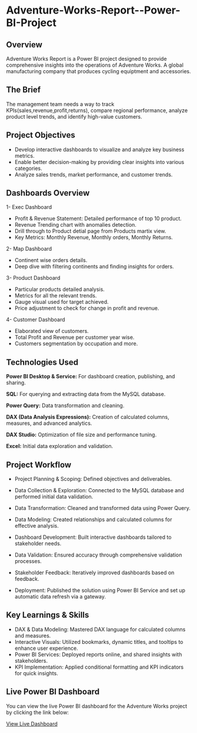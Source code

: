 # Adventure-Works-Report--Power-BI-Project

## Overview 
Adventure Works Report is a Power BI project designed to provide comprehensive insights into the operations of Adventure Works. A global manufacturing company that produces cycling equiptment and accessories.

## The Brief
The management team needs a way to track KPIs(sales,revenue,profit,returns), compare regional performance, analyze product level trends, and identify high-value customers.

## Project Objectives 
 - Develop interactive dashboards to visualize and analyze key business metrics. 
 - Enable better decision-making by providing clear insights into various categories. 
 - Analyze sales trends, market performance, and customer trends.

## Dashboards Overview
1- Exec Dashboard
- Profit & Revenue Statement: Detailed performance of top 10 product.
- Revenue Trending chart with anomalies detection.
- Drill through to Product detial page from Products martix view.
- Key Metrics: Monthly Revenue, Monthly orders, Monthly Returns.

2- Map Dashboard
- Continent wise orders details.
- Deep dive with filtering continents and finding insights for orders.

3- Product Dashboard
- Particular products detailed analysis.
- Metrics for all the relevant trends.
- Gauge visual used for target achieved.
- Price adjustment to check for change in profit and revenue.

4- Customer Dashboard
- Elaborated view of customers.
- Total Profit and Revenue per customer year wise.
- Customers segmentation by occupation and more.


## Technologies Used

**Power BI Desktop & Service:**  For dashboard creation, publishing, and sharing.

**SQL:** For querying and extracting data from the MySQL database.

**Power Query:** Data transformation and cleaning.

**DAX (Data Analysis Expressions):** Creation of calculated columns, measures, and advanced analytics.

**DAX Studio:** Optimization of file size and performance tuning.

**Excel:** Initial data exploration and validation.

## Project Workflow

- Project Planning & Scoping: Defined objectives and deliverables.

- Data Collection & Exploration: Connected to the MySQL database and performed initial data validation.

- Data Transformation: Cleaned and transformed data using Power Query.

- Data Modeling: Created relationships and calculated columns for effective analysis.

- Dashboard Development: Built interactive dashboards tailored to stakeholder needs.

- Data Validation: Ensured accuracy through comprehensive validation processes.

- Stakeholder Feedback: Iteratively improved dashboards based on feedback.

- Deployment: Published the solution using Power BI Service and set up automatic data refresh via a gateway.

## Key Learnings & Skills

- DAX & Data Modeling: Mastered DAX language for calculated columns and measures.
- Interactive Visuals: Utilized bookmarks, dynamic titles, and tooltips to enhance user experience.
- Power BI Services: Deployed reports online, and shared insights with stakeholders.
- KPI Implementation: Applied conditional formatting and KPI indicators for quick insights.

## Live Power BI Dashboard

You can view the live Power BI dashboard for the Adventure Works project by clicking the link below:

[View Live Dashboard](https://app.powerbi.com/reportEmbed?reportId=47b7aa8b-f86d-4e61-9eb4-f54e04a6d2ae&autoAuth=true&ctid=c6e549b3-5f45-4032-aae9-d4244dc5b2c4)

